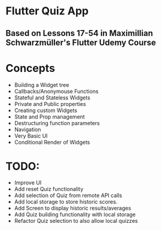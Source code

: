 # Flutter Quiz App

## Based on Lessons 17-54 in Maximillian Schwarzmüller's Flutter Udemy Course

# Concepts

- Building a Widget tree
- Callbacks/Anonymouse Functions
- Stateful and Stateless Widgets
- Private and Public properties
- Creating custom Widgets
- State and Prop management
- Destructuring function parameters
- Navigation
- Very Basic UI
- Conditional Render of Widgets

# TODO:
- Improve UI
- Add reset Quiz functionality
- Add selection of Quiz from remote API calls
- Add local storage to store historic scores.
- Add Screen to display historic results/averages
- Add Quiz building functionality with local storage
- Refactor Quiz selection to also allow local quizzes

